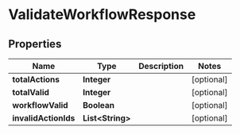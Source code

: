 

# ValidateWorkflowResponse


## Properties

Name | Type | Description | Notes
------------ | ------------- | ------------- | -------------
**totalActions** | **Integer** |  |  [optional]
**totalValid** | **Integer** |  |  [optional]
**workflowValid** | **Boolean** |  |  [optional]
**invalidActionIds** | **List&lt;String&gt;** |  |  [optional]



